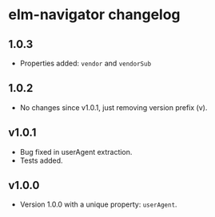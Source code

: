 # elm-navigator changelog

## 1.0.3

- Properties added: `vendor` and `vendorSub`

## 1.0.2

- No changes since v1.0.1, just removing version prefix (v).

## v1.0.1

- Bug fixed in userAgent extraction.
- Tests added.

## v1.0.0

- Version 1.0.0 with a unique property: `userAgent`.
